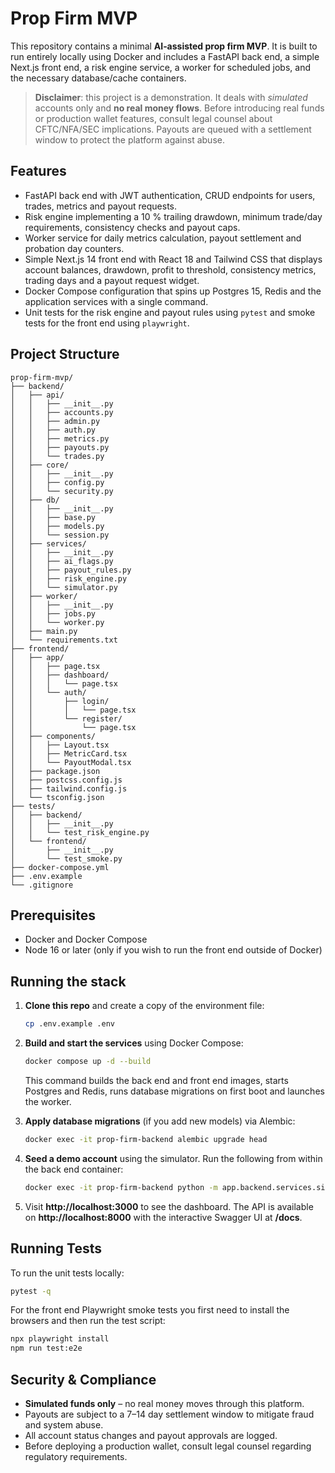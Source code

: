 # Prop Firm MVP

This repository contains a minimal **AI‑assisted prop firm MVP**.  It is built to run entirely locally using Docker and includes a FastAPI back end, a simple Next.js front end, a risk engine service, a worker for scheduled jobs, and the necessary database/cache containers.

> **Disclaimer**: this project is a demonstration.  It deals with *simulated* accounts only and **no real money flows**.  Before introducing real funds or production wallet features, consult legal counsel about CFTC/NFA/SEC implications.  Payouts are queued with a settlement window to protect the platform against abuse.

## Features

* FastAPI back end with JWT authentication, CRUD endpoints for users, trades, metrics and payout requests.
* Risk engine implementing a 10 % trailing drawdown, minimum trade/day requirements, consistency checks and payout caps.
* Worker service for daily metrics calculation, payout settlement and probation day counters.
* Simple Next.js 14 front end with React 18 and Tailwind CSS that displays account balances, drawdown, profit to threshold, consistency metrics, trading days and a payout request widget.
* Docker Compose configuration that spins up Postgres 15, Redis and the application services with a single command.
* Unit tests for the risk engine and payout rules using `pytest` and smoke tests for the front end using `playwright`.

## Project Structure

```
prop-firm-mvp/
├── backend/
│   ├── api/
│   │   ├── __init__.py
│   │   ├── accounts.py
│   │   ├── admin.py
│   │   ├── auth.py
│   │   ├── metrics.py
│   │   ├── payouts.py
│   │   └── trades.py
│   ├── core/
│   │   ├── __init__.py
│   │   ├── config.py
│   │   └── security.py
│   ├── db/
│   │   ├── __init__.py
│   │   ├── base.py
│   │   ├── models.py
│   │   └── session.py
│   ├── services/
│   │   ├── __init__.py
│   │   ├── ai_flags.py
│   │   ├── payout_rules.py
│   │   ├── risk_engine.py
│   │   └── simulator.py
│   ├── worker/
│   │   ├── __init__.py
│   │   ├── jobs.py
│   │   └── worker.py
│   ├── main.py
│   └── requirements.txt
├── frontend/
│   ├── app/
│   │   ├── page.tsx
│   │   ├── dashboard/
│   │   │   └── page.tsx
│   │   └── auth/
│   │       ├── login/
│   │       │   └── page.tsx
│   │       └── register/
│   │           └── page.tsx
│   ├── components/
│   │   ├── Layout.tsx
│   │   ├── MetricCard.tsx
│   │   └── PayoutModal.tsx
│   ├── package.json
│   ├── postcss.config.js
│   ├── tailwind.config.js
│   └── tsconfig.json
├── tests/
│   ├── backend/
│   │   ├── __init__.py
│   │   └── test_risk_engine.py
│   └── frontend/
│       ├── __init__.py
│       └── test_smoke.py
├── docker-compose.yml
├── .env.example
└── .gitignore
```

## Prerequisites

* Docker and Docker Compose
* Node 16 or later (only if you wish to run the front end outside of Docker)

## Running the stack

1. **Clone this repo** and create a copy of the environment file:

   ```bash
   cp .env.example .env
   ```

2. **Build and start the services** using Docker Compose:

   ```bash
   docker compose up -d --build
   ```

   This command builds the back end and front end images, starts Postgres and Redis, runs database migrations on first boot and launches the worker.

3. **Apply database migrations** (if you add new models) via Alembic:

   ```bash
   docker exec -it prop-firm-backend alembic upgrade head
   ```

4. **Seed a demo account** using the simulator.  Run the following from within the back end container:

   ```bash
   docker exec -it prop-firm-backend python -m app.backend.services.simulator --user demo@demo.com --days 22 --hr 0.55
   ```

5. Visit **http://localhost:3000** to see the dashboard.  The API is available on **http://localhost:8000** with the interactive Swagger UI at **/docs**.

## Running Tests

To run the unit tests locally:

```bash
pytest -q
```

For the front end Playwright smoke tests you first need to install the browsers and then run the test script:

```bash
npx playwright install
npm run test:e2e
```

## Security & Compliance

* **Simulated funds only** – no real money moves through this platform.
* Payouts are subject to a 7–14 day settlement window to mitigate fraud and system abuse.
* All account status changes and payout approvals are logged.
* Before deploying a production wallet, consult legal counsel regarding regulatory requirements.
